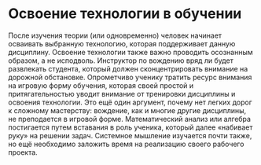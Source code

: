# Освоение технологии в обучении

После изучения теории (или одновременно) человек начинает осваивать выбранную технологию, которая поддерживает данную дисциплину. Освоение технологии также важно проводить осознанным образом, а не исподволь. Инструктор по вождению вряд ли будет развлекать студента, который должен сконцентрировать внимание на дорожной обстановке. Опрометчиво ученику тратить ресурс внимания на игровую форму обучения, которая своей простой и притягательностью уводит внимание от тренировки дисциплины и освоения технологии. Это ещё один аргумент, почему нет легких дорог к сложному мастерству: вождение, как и многие другие дисциплины, не преподается в игровой форме. Математический анализ или алгебра постигается путем вставания в роль ученика, который далее «набивает руку» на решении задач. Системное мышление изучается почти также, но ещё необходимо заложить время на реализацию своего рабочего проекта.

